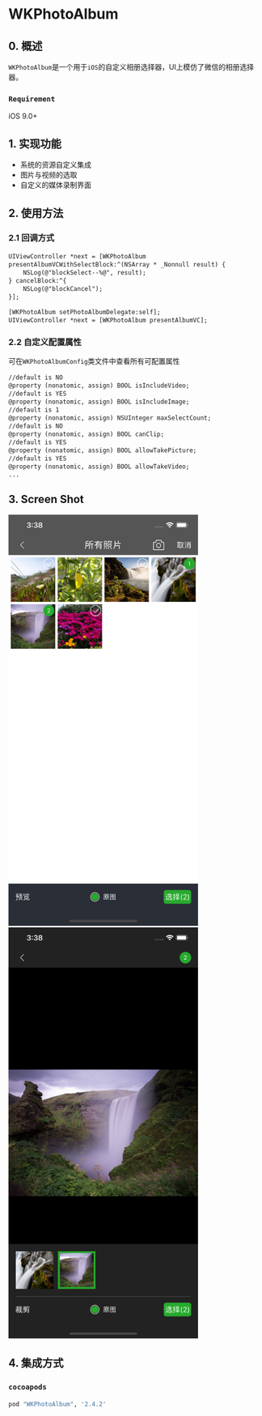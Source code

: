 # WKPhotoAlbum

## 0. 概述
 `WKPhotoAlbum`是一个用于`iOS`的自定义相册选择器，UI上模仿了微信的相册选择器。

  ### `Requirement`
  iOS 9.0+
  
 ## 1. 实现功能
 * 系统的资源自定义集成
 * 图片与视频的选取
 * 自定义的媒体录制界面
 
 ## 2. 使用方法
 
 ### 2.1 回调方式
 
 ```objc
 UIViewController *next = [WKPhotoAlbum presentAlbumVCWithSelectBlock:^(NSArray * _Nonnull result) {
     NSLog(@"blockSelect--%@", result);
 } cancelBlock:^{
     NSLog(@"blockCancel");
 }];
```
```objc
[WKPhotoAlbum setPhotoAlbumDelegate:self];
UIViewController *next = [WKPhotoAlbum presentAlbumVC];
```

### 2.2 自定义配置属性

可在`WKPhotoAlbumConfig`类文件中查看所有可配置属性

```objc
//default is NO
@property (nonatomic, assign) BOOL isIncludeVideo;
//default is YES
@property (nonatomic, assign) BOOL isIncludeImage;
//default is 1
@property (nonatomic, assign) NSUInteger maxSelectCount;
//default is NO
@property (nonatomic, assign) BOOL canClip;
//default is YES
@property (nonatomic, assign) BOOL allowTakePicture;
//default is YES
@property (nonatomic, assign) BOOL allowTakeVideo;
...
```
## 3. Screen Shot
<img src="https://github.com/weaken000/WKPhotoAlbum/blob/master/WKPhotoAlbumSample/WKPhotoAlbumSample/ScreenShot1.png" width="375"/><img src="https://github.com/weaken000/WKPhotoAlbum/blob/master/WKPhotoAlbumSample/WKPhotoAlbumSample/ScreenShot2.png" width="375"/>

 ## 4. 集成方式
 
 ### `cocoapods`
 
 ```sh
 pod "WKPhotoAlbum", '2.4.2'
 ```
 
 
 
